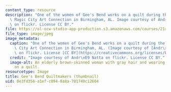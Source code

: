 ```yaml
---
content_type: resource
description: "One of the women of Gee's Bend works on a quilt during the 2005 ONB\
  \ Magic City Art Connection in Birmingham, AL. Image courtesy of Andr\xE9 Natta\
  \ on flickr. License CC BY."
file: https://ol-ocw-studio-app-production.s3.amazonaws.com/courses/21a-501j-art-craft-science-spring-2013/0e3fd356a1efc0948a8a781740c12604_21a-501js13-th.jpg
file_type: image/jpeg
image_metadata:
  caption: "One of the women of Gee's Bend works on a quilt during the 2005 ONB Magic\
    \ City Art Connection in Birmingham, AL. (Image courtesy of [Andr\xE9 Natta](https://www.flickr.com/photos/acnatta/272260767/in/photolist-q4pL6-q4pDa)\
    \ on flickr. License [CC BY](https://creativecommons.org/licenses/by/2.0/).)"
  credit: "Image courtesy of Andr\xE9 Natta on flickr. License CC BY."
  image-alt: An elderly brown-skinned woman with gray hair and wearing glasses works
    on a quilt.
resourcetype: Image
title: Gee's Bend Quiltmakers (thumbnail)
uid: 0e3fd356-a1ef-c094-8a8a-781740c12604
---
```

